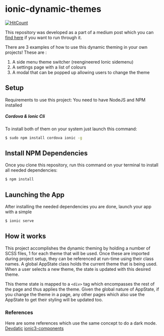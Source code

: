 # ionic-dynamic-themes
[![HitCount](http://hits.dwyl.io/Ryan-Gordon/ionic-dynamic-themes.svg)](http://hits.dwyl.io/Ryan-Gordon/ionic-dynamic-themes)


This repository was developed as a part of a medium post which you can [find here](https://medium.freecodecamp.org/how-to-dynamically-theme-your-ionic-application-and-make-your-users-happy-ffa17e15dbf7) if you want to run through it.


There are 3 examples of how to use this dynamic theming in your own projects! These are :  
1. A side menu theme switcher (reengineered Ionic sidemenu)  
2. A settings page with a list of colours  
3. A modal that can be popped up allowing users to change the theme


## Setup

Requirements to use this project:
You need to have NodeJS and NPM installed 

##### Cordova & Ionic Cli
To install both of them on your system just launch this command:
```sh
$ sudo npm install cordova ionic -g
```

## Install NPM Dependencies
Once you clone this repository, run this command on your terminal to install all needed dependencies:
```sh
$ npm install
```

## Launching the App
After installing the needed dependencies you are done, launch your app with a simple
```sh
$ ionic serve
```
## How it works
This project accomplishes the dynamic theming by holding a number of SCSS files, 1 for each theme that will be used. Once these are imported during project setup, they can be referenced at run-time using their class names. A global AppState class holds the current theme that is being used. When a user selects a new theme, the state is updated with this desired theme.  

This theme state is mapped to a `<div>` tag which encompasses the rest of the page and thus applies the theme. Given the global nature of AppState, if you change the theme in a page, any other pages which also use the AppState to get their styling will be updated too. 

### References 


Here are some references which use the same concept to do a dark mode.
[Devdatic](https://devdactic.com/dynamic-theming-ionic/)
[ionic3-components](https://github.com/yannbf/ionic3-components)
